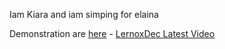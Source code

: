 Iam Kiara and iam simping for elaina

Demonstration are [here](https://replit.com/@KiaraSenpai) - [LernoxDec Latest Video](https://www.youtube.com/watch?v=G3yhZ78lYK0)
